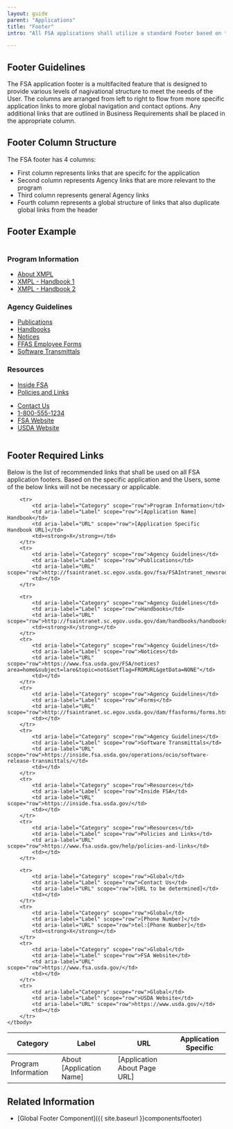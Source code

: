 ```yaml
---
layout: guide
parent: "Applications"
title: "Footer"
intro: "All FSA applications shall utilize a standard Footer based on the below specifications. The links in the below table are required for all FSA applications. Additional links that are specific to individual applications can be appended in the appropriate category column."

---
```


## Footer Guidelines

The FSA application footer is a multifacited feature that is designed to provide various levels of nagivational structure to meet the needs of the User. The columns are arranged from left to right to flow from more specific application links to more global navigation and contact options. Any additional links that are outlined in Business Requirements shall be placed in the appropriate column.


## Footer Column Structure

The FSA footer has 4 columns:

 * First column represents links that are specifc for the application
 * Second column represents Agency links that are more relevant to the program
 * Third column represents general Agency links
 * Fourth column represents a global structure of links that also duplicate global links from the header

## Footer Example


<div style="overflow: hidden">
  <div class="fsa-footer">
    <div class="fsa-footer__bd">
      <div class="fsa-grid">
        <div class="fsa-footer__primary fsa-grid__1/1 fsa-grid__9/12@l">
          <div class="fsa-grid">
            <div class="fsa-grid__1/1 fsa-grid__1/3@m">
              <h3 class="fsa-footer__cat-header">Program Information</h3>
              <ul class="fsa-footer__list">
                <li class="fsa-footer__list-item"><a href="#" target="_blank">About XMPL</a></li>
                <li class="fsa-footer__list-item"><a href="#" target="_blank">XMPL - Handbook 1</a></li>
                <li class="fsa-footer__list-item"><a href="#" target="_blank">XMPL - Handbook 2</a></li>
              </ul>
            </div>
            <div class="fsa-grid__1/1 fsa-grid__1/3@m">
              <h3 class="fsa-footer__cat-header">Agency Guidelines</h3>
              <ul class="fsa-footer__list">
                <li class="fsa-footer__list-item"><a href="#" target="_blank">Publications</a></li>
                <li class="fsa-footer__list-item"><a href="#" target="_blank">Handbooks</a></li>
                <li class="fsa-footer__list-item"><a href="#" target="_blank">Notices</a></li>
                <li class="fsa-footer__list-item"><a href="#" target="_blank">FFAS Employee Forms</a></li>
                <li class="fsa-footer__list-item"><a href="#" target="_blank">Software Transmittals</a></li>
              </ul>
            </div>
            <div class="fsa-grid__1/1 fsa-grid__1/3@m">
              <h3 class="fsa-footer__cat-header">Resources</h3>
              <ul class="fsa-footer__list">
                <li class="fsa-footer__list-item"><a href="#" target="_blank">Inside FSA</a></li>
                <li class="fsa-footer__list-item"><a href="#" target="_blank">Policies and Links</a></li>
              </ul>
            </div>
          </div>
        </div>
        <div class="fsa-footer__secondary fsa-grid__1/1 fsa-grid__3/12@l">
          <ul class="fsa-footer__list fsa-footer__secondary-list">
            <li class="fsa-footer__list-item fsa-footer__secondary-list-item">
              <a class="fsa-btn fsa-btn--secondary" href="#" target="_blank">Contact Us</a>
            </li>
            <li class="fsa-footer__list-item fsa-footer__secondary-list-item"><a href="tel:+8005551234" target="_blank">1-800-555-1234</a></li>
            <li class="fsa-footer__list-item fsa-footer__secondary-list-item"><a href="//www.fsa.usda.gov/" target="_blank">FSA Website</a></li>
            <li class="fsa-footer__list-item fsa-footer__secondary-list-item"><a href="//www.usda.gov/" target="_blank">USDA Website</a></li>
          </ul>
        </div>
      </div>
    </div>
  </div>
</div>

<!--
<a href="{{ site.baseurl }}img/subcategories/applications/footer1.jpg" target="_blank"><img src="{{ site.baseurl }}img/subcategories/applications/footer1.jpg" alt="Image of example FSA application footer"></a>
-->

## Footer Required Links

Below is the list of recommended links that shall be used on all FSA application footers. Based on the specific application and the Users, some of the below links will not be necessary or applicable.

<table class="fsa-table fsa-table--responsive">
    <thead>
        <tr>
            <th scope="col">Category</th>
            <th scope="col">Label</th>
            <th scope="col">URL</th>
            <th scope="col">Application Specific</th>
        </tr>
    </thead>
    <tbody>
        <tr>
            <td aria-label="Category" scope="row">Program Information</td>
            <td aria-label="Label" scope="row">About [Application Name]</td>
            <td aria-label="URL" scope="row">[Application About Page URL]</td>
            <td></td>
        </tr>

        <tr>
            <td aria-label="Category" scope="row">Program Information</td>
            <td aria-label="Label" scope="row">[Application Name] Handbook</td>
            <td aria-label="URL" scope="row">[Application Specific Handbook URL]</td>
            <td><strong>X</strong></td>
        </tr>
        <tr>
            <td aria-label="Category" scope="row">Agency Guidelines</td>
            <td aria-label="Label" scope="row">Publications</td>
            <td aria-label="URL" scope="row">http://fsaintranet.sc.egov.usda.gov/fsa/FSAIntranet_newsroom.html</td>
            <td></td>
        </tr>

        <tr>
            <td aria-label="Category" scope="row">Agency Guidelines</td>
            <td aria-label="Label" scope="row">Handbooks</td>
            <td aria-label="URL" scope="row">http://fsaintranet.sc.egov.usda.gov/dam/handbooks/handbooks.asp</td>
            <td><strong>X</strong></td>
        </tr>
        <tr>
            <td aria-label="Category" scope="row">Agency Guidelines</td>
            <td aria-label="Label" scope="row">Notices</td>
            <td aria-label="URL" scope="row">https://www.fsa.usda.gov/FSA/notices?area=home&subject=lare&topic=not&setflag=FROMURL&getData=NONE"</td>
            <td></td>
        </tr>
        <tr>
            <td aria-label="Category" scope="row">Agency Guidelines</td>
            <td aria-label="Label" scope="row">Forms</td>
            <td aria-label="URL" scope="row">http://fsaintranet.sc.egov.usda.gov/dam/ffasforms/forms.html</td>
            <td></td>
        </tr>
        <tr>
            <td aria-label="Category" scope="row">Agency Guidelines</td>
            <td aria-label="Label" scope="row">Software Transmittals</td>
            <td aria-label="URL" scope="row">https://inside.fsa.usda.gov/operations/ocio/software-release-transmittals/</td>
            <td></td>
        </tr>
        <tr>
            <td aria-label="Category" scope="row">Resources</td>
            <td aria-label="Label" scope="row">Inside FSA</td>
            <td aria-label="URL" scope="row">https://inside.fsa.usda.gov/</td>
            <td></td>
        </tr>
        <tr>
            <td aria-label="Category" scope="row">Resources</td>
            <td aria-label="Label" scope="row">Policies and Links</td>
            <td aria-label="URL" scope="row">https://www.fsa.usda.gov/help/policies-and-links</td>
            <td></td>
        </tr>

        <tr>
            <td aria-label="Category" scope="row">Global</td>
            <td aria-label="Label" scope="row">Contact Us</td>
            <td aria-label="URL" scope="row">[URL to be determined]</td>
            <td></td>
        </tr>
        <tr>
            <td aria-label="Category" scope="row">Global</td>
            <td aria-label="Label" scope="row">[Phone Number]</td>
            <td aria-label="URL" scope="row">tel:[Phone Number]</td>
            <td><strong>X</strong></td>
        </tr>
        <tr>
            <td aria-label="Category" scope="row">Global</td>
            <td aria-label="Label" scope="row">FSA Website</td>
            <td aria-label="URL" scope="row">https://www.fsa.usda.gov/</td>
            <td></td>
        </tr>
        <tr>
            <td aria-label="Category" scope="row">Global</td>
            <td aria-label="Label" scope="row">USDA Website</td>
            <td aria-label="URL" scope="row">https://www.usda.gov/</td>
            <td></td>
        </tr>
    </tbody>
</table>

## Related Information

* [Global Footer Component]({{ site.baseurl }}components/footer)

